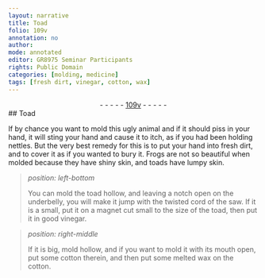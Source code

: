 ```yaml
---
layout: narrative
title: Toad
folio: 109v
annotation: no
author:
mode: annotated
editor: GR8975 Seminar Participants
rights: Public Domain
categories: [molding, medicine]
tags: [fresh dirt, vinegar, cotton, wax]
---
```


 <div class="folio" align="center">- - - - - <a href="http://gallica.bnf.fr/ark:/12148/btv1b10500001g/f224.image" target="_blank">109v</a> - - - - - </div>    <span class="activity"></span> <span class="activity"></span> 
## <span class="animal">Toad</span>

 
If by chance you want to mold this ugly animal and if it should piss in your hand, it will sting your hand and cause it to itch, as if you had been holding nettles. But the very best remedy for this is to put your hand into <span class="material">fresh dirt</span>, and to cover it as if you wanted to bury it. <span class="animal">Frogs</span> are not so beautiful when molded because they have shiny skin, and <span class="animal">toads</span> have lumpy skin.
 
> *position: left-bottom*
> 
>  You can mold the <span class="animal">toad</span> hollow, and leaving a notch open on the underbelly, you will make it jump with the twisted cord of the saw. If it is a small, put it on a <span class="tool">magnet</span> cut small to the size of the <span class="animal">toad</span>, then put it in good <span class="material">vinegar</span>.
 
> *position: right-middle*
> 
>  If it is big, mold hollow, and if you want to mold it with its mouth open, put some <span class="material">cotton</span> therein, and then put some melted <span class="material">wax</span> on the <span class="material">cotton</span>.
 
